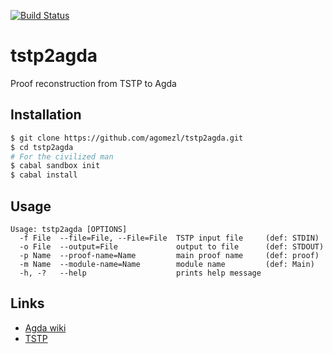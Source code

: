 [![Build Status](https://travis-ci.org/agomezl/tstp2agda.svg)](https://travis-ci.org/agomezl/tstp2agda)

# tstp2agda

Proof reconstruction from TSTP to Agda


## Installation

```bash
$ git clone https://github.com/agomezl/tstp2agda.git
$ cd tstp2agda
# For the civilized man
$ cabal sandbox init
$ cabal install
```

## Usage

```
Usage: tstp2agda [OPTIONS]
  -f File  --file=File, --File=File  TSTP input file     (def: STDIN)
  -o File  --output=File             output to file      (def: STDOUT)
  -p Name  --proof-name=Name         main proof name     (def: proof)
  -m Name  --module-name=Name        module name         (def: Main)
  -h, -?   --help                    prints help message
```

## Links

* [Agda wiki](http://wiki.portal.chalmers.se/agda/pmwiki.php)
* [TSTP](http://www.cs.miami.edu/~tptp/TSTP/)
